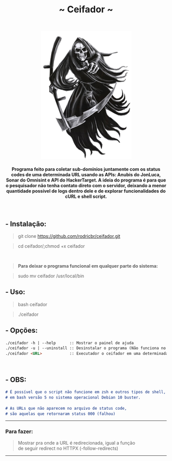 <h1 align="center">~ Ceifador ~</h1> </br>

<p align="center">
  <img border="0" draggable="false" src="./img.png" alt="Credit: https://obloguedasantagonices.blogspot.com/2016/02/a-certeza-de-que-um-dia-morrerei_15.html">
</p>

<h4 align="center">Programa feito para coletar sub-domínios juntamente com os status codes de uma determinada URL usando as APIs: Anubis do JonLuca, Sonar do Omnisint e API do HackerTarget. A ideia do programa é para que o pesquisador não tenha contato direto com o servidor, deixando a menor quantidade possível de logs dentro dele e de explorar funcionalidades do cURL e shell script.</h4>

</br>

## - Instalação:

> git clone https://github.com/rodricbr/ceifador.git </br>

> cd ceifador/;chmod +x ceifador </br>

</br>

> **Para deixar o programa funcional em qualquer parte do sistema:** </br>

> sudo mv ceifador /usr/local/bin </br>

## - Uso:

> bash ceifador </br>

> ./ceifador </br>
## - Opções:

```markdown
./ceifador -h | --help      :: Mostrar o painel de ajuda
./ceifador -u | --uninstall :: Desinstalar o programa (Não funciona no momento!)
./ceifador <URL>            :: Executador o ceifador em uma determinada URL (sem HTTP/S na URL)
```
</br>

## - OBS:

```markdown
# É possível que o script não funcione em zsh e outros tipos de shell, ele só foi testado
# em bash versão 5 no sistema operacional Debian 10 buster.

# As URLs que não aparecem no arquivo de status code,
# são aquelas que retornaram status 000 (falhou)
```
<hr>

### Para fazer:

> Mostrar pra onde a URL é redirecionada, igual a função <br>
> de seguir redirect no HTTPX (-follow-redirects)

<hr>
